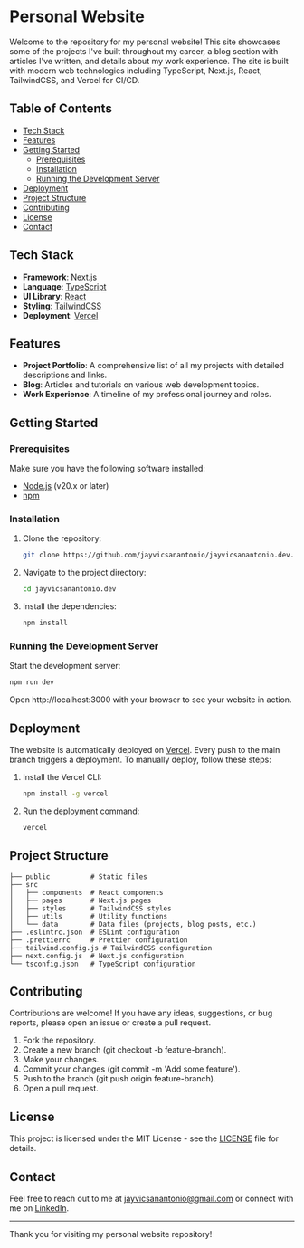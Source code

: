 # Personal Website

Welcome to the repository for my personal website! This site showcases some of the projects I've built throughout my career, a blog section with articles I've written, and details about my work experience. The site is built with modern web technologies including TypeScript, Next.js, React, TailwindCSS, and Vercel for CI/CD.

## Table of Contents

- [Tech Stack](#tech-stack)
- [Features](#features)
- [Getting Started](#getting-started)
  - [Prerequisites](#prerequisites)
  - [Installation](#installation)
  - [Running the Development Server](#running-the-development-server)
- [Deployment](#deployment)
- [Project Structure](#project-structure)
- [Contributing](#contributing)
- [License](#license)
- [Contact](#contact)

## Tech Stack

- **Framework**: [Next.js](https://nextjs.org/)
- **Language**: [TypeScript](https://www.typescriptlang.org/)
- **UI Library**: [React](https://reactjs.org/)
- **Styling**: [TailwindCSS](https://tailwindcss.com/)
- **Deployment**: [Vercel](https://vercel.com/)

## Features

- **Project Portfolio**: A comprehensive list of all my projects with detailed descriptions and links.
- **Blog**: Articles and tutorials on various web development topics.
- **Work Experience**: A timeline of my professional journey and roles.

## Getting Started

### Prerequisites

Make sure you have the following software installed:

- [Node.js](https://nodejs.org/) (v20.x or later)
- [npm](https://www.npmjs.com/)

### Installation

1. Clone the repository:

   ```bash
   git clone https://github.com/jayvicsanantonio/jayvicsanantonio.dev.git
   ```

2. Navigate to the project directory:

   ```bash
   cd jayvicsanantonio.dev
   ```

3. Install the dependencies:

   ```bash
   npm install
   ```

### Running the Development Server

Start the development server:

```bash
npm run dev
```

Open http://localhost:3000 with your browser to see your website in action.

## Deployment

The website is automatically deployed on [Vercel](https://vercel.com/). Every push to the main branch triggers a deployment. To manually deploy, follow these steps:

1. Install the Vercel CLI:

   ```bash
   npm install -g vercel
   ```

2. Run the deployment command:

   ```bash
   vercel
   ```

## Project Structure

```plaintext
├── public          # Static files
├── src
│   ├── components  # React components
│   ├── pages       # Next.js pages
│   ├── styles      # TailwindCSS styles
│   ├── utils       # Utility functions
│   └── data        # Data files (projects, blog posts, etc.)
├── .eslintrc.json  # ESLint configuration
├── .prettierrc     # Prettier configuration
├── tailwind.config.js # TailwindCSS configuration
├── next.config.js  # Next.js configuration
└── tsconfig.json   # TypeScript configuration
```

## Contributing

Contributions are welcome! If you have any ideas, suggestions, or bug reports, please open an issue or create a pull request.

1. Fork the repository.
2. Create a new branch (git checkout -b feature-branch).
3. Make your changes.
4. Commit your changes (git commit -m 'Add some feature').
5. Push to the branch (git push origin feature-branch).
6. Open a pull request.

## License

This project is licensed under the MIT License - see the [LICENSE](LICENSE) file for details.

## Contact

Feel free to reach out to me at [jayvicsanantonio@gmail.com](mailto:jayvicsanantonio@gmail.com) or connect with me on [LinkedIn](https://www.linkedin.com/in/jayvicsanantonio/).

---

Thank you for visiting my personal website repository!
